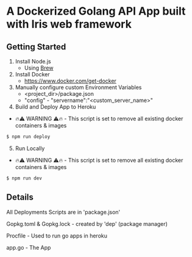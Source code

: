 # A Dockerized Golang API App built with Iris web framework

## Getting Started

1. Install Node.js
    * Using [Brew](https://brew.sh/)
2. Install Docker
    * https://www.docker.com/get-docker
3. Manually configure custom Environment Variables
    * <project_dir>/package.json
    * "config" - "servername":"<custom_server_name>"
4. Build and Deploy App to Heroku
* 🔥⚠️ WARNING ⚠️🔥 - This script is set to remove all existing docker containers & images
```bash
$ npm run deploy
```
5. Run Locally
* 🔥⚠️ WARNING ⚠️🔥 - This script is set to remove all existing docker containers & images
```bash
$ npm run dev
```

## Details
All Deployments Scripts are in 'package.json'

Gopkg.toml & Gopkg.lock - created by 'dep' (package manager)

Procfile - Used to run go apps in heroku

app.go - The App


